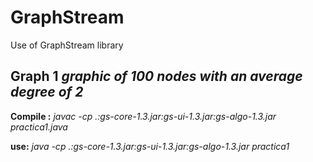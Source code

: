 # GraphStream
Use of GraphStream library 

## Graph 1  _graphic of 100 nodes with an average degree of 2_

**Compile :**
_javac -cp .:gs-core-1.3.jar:gs-ui-1.3.jar:gs-algo-1.3.jar practica1.java_

**use:**
_java -cp .:gs-core-1.3.jar:gs-ui-1.3.jar:gs-algo-1.3.jar practica1_


